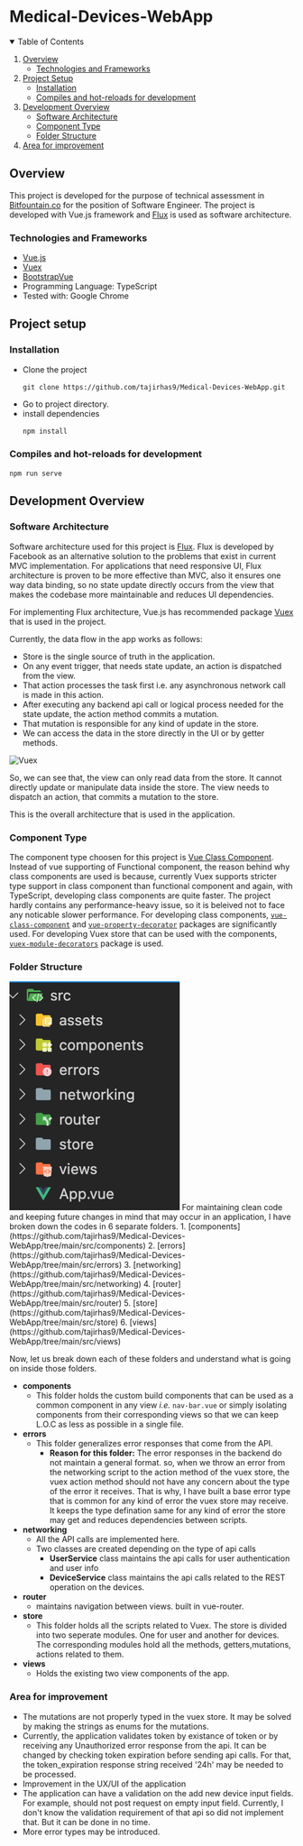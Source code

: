 # Medical-Devices-WebApp

<!-- TABLE OF CONTENTS -->
<details open="open">
  <summary>Table of Contents</summary>
  <ol>
    <li>
      <a href="#overview">Overview</a>
      <ul>
        <li><a href="#technologies-and-frameworks">Technologies and Frameworks</a></li>
      </ul>
    </li>
    <li>
      <a href="#project-setup">Project Setup</a>
      <ul>
        <li><a href="#installation">Installation</a></li>
        <li><a href="#compiles-and-hot-reloads-for-development">Compiles and hot-reloads for development</a></li>
      </ul>
    </li>
    <li>
    	<a href="#development-overview">Development Overview</a>
        <ul>
        	<li><a href="#software-architecture">Software Architecture</a></li>
          <li><a href="#component-type">Component Type</a></li>
          <li><a href="#folder-structure">Folder Structure</a></li>
        </ul>
    </li>
    <li><a href="#area-for-improvement">Area for improvement</a></li>
  </ol>
</details>

<!-- ABOUT THE PROJECT -->

## Overview

This project is developed for the purpose of technical assessment in [Bitfountain.co](http://bitfountain.co/) for the position of Software Engineer.
The project is developed with Vue.js framework and [Flux](https://facebook.github.io/flux/) is used as software architecture.

### Technologies and Frameworks

- [Vue.js](https://vuejs.org/)
- [Vuex](https://vuex.vuejs.org/)
- [BootstrapVue](https://bootstrap-vue.org/)
- Programming Language: TypeScript
- Tested with: Google Chrome

## Project setup

### Installation

- Clone the project
  ```
  git clone https://github.com/tajirhas9/Medical-Devices-WebApp.git
  ```
- Go to project directory.
- install dependencies
  ```
  npm install
  ```

### Compiles and hot-reloads for development

```
npm run serve
```

## Development Overview

### Software Architecture

Software architecture used for this project is [Flux](https://facebook.github.io/flux/). Flux is developed by Facebook as an alternative solution to the problems that exist in current MVC implementation. For applications that need responsive UI, Flux architecture is proven to be more effective than MVC, also it ensures one way data binding, so no state update directly occurs from the view that makes the codebase more maintainable and reduces UI dependencies.

For implementing Flux architecture, Vue.js has recommended package [Vuex](https://vuex.vuejs.org/) that is used in the project.

Currently, the data flow in the app works as follows:

- Store is the single source of truth in the application.
- On any event trigger, that needs state update, an action is dispatched from the view.
- That action processes the task first i.e. any asynchronous network call is made in this action.
- After executing any backend api call or logical process needed for the state update, the action method commits a mutation.
- That mutation is responsible for any kind of update in the store.
- We can access the data in the store directly in the UI or by getter methods.

<img src="https://vuex.vuejs.org/vuex.png" alt="Vuex" class="center">

So, we can see that, the view can only read data from the store. It cannot directly update or manipulate data inside the store. The view needs to dispatch an action, that commits a mutation to the store.

This is the overall architecture that is used in the application.

### Component Type

The component type choosen for this project is [Vue Class Component](https://class-component.vuejs.org/). Instead of vue supporting of Functional component, the reason behind why class components are used is because, currently Vuex supports stricter type support in class component than functional component and again, with TypeScript, developing class components are quite faster. The project hardly contains any performance-heavy issue, so it is beleived not to face any noticable slower performance.
For developing class components, [`vue-class-component`](https://class-component.vuejs.org/) and [`vue-property-decorator`](https://github.com/kaorun343/vue-property-decorator) packages are significantly used. For developing Vuex store that can be used with the components, [`vuex-module-decorators`](https://championswimmer.in/vuex-module-decorators/) package is used.

### Folder Structure

<img src="public/images/root-folder-structure.png" alt="Root Folder Structure" class="center">
For maintaining clean code and keeping future changes in mind that may occur in an application, I have broken down the codes in 6 separate folders. 
1. [components](https://github.com/tajirhas9/Medical-Devices-WebApp/tree/main/src/components)
2. [errors](https://github.com/tajirhas9/Medical-Devices-WebApp/tree/main/src/errors)
3. [networking](https://github.com/tajirhas9/Medical-Devices-WebApp/tree/main/src/networking)
4. [router](https://github.com/tajirhas9/Medical-Devices-WebApp/tree/main/src/router)
5. [store](https://github.com/tajirhas9/Medical-Devices-WebApp/tree/main/src/store)
6. [views](https://github.com/tajirhas9/Medical-Devices-WebApp/tree/main/src/views)

Now, let us break down each of these folders and understand what is going on inside those folders.

- **components**
  - This folder holds the custom build components that can be used as a common component in any view _i.e._ `nav-bar.vue` or simply isolating components from their corresponding views so that we can keep L.O.C as less as possible in a single file.
- **errors**
  - This folder generalizes error responses that come from the API.
    - **Reason for this folder:** The error responses in the backend do not maintain a general format. so, when we throw an error from the networking script to the action method of the vuex store, the vuex action method should not have any concern about the type of the error it receives. That is why, I have built a base error type that is common for any kind of error the vuex store may receive. It keeps the type defination same for any kind of error the store may get and reduces dependencies between scripts.
- **networking**
  - All the API calls are implemented here.
  - Two classes are created depending on the type of api calls
    - **UserService** class maintains the api calls for user authentication and user info
    - **DeviceService** class maintains the api calls related to the REST operation on the devices.
- **router**
  - maintains navigation between views. built in vue-router.
- **store**
  - This folder holds all the scripts related to Vuex. The store is divided into two seperate modules. One for user and another for devices. The corresponding modules hold all the methods, getters,mutations, actions related to them.
- **views**
  - Holds the existing two view components of the app.

### Area for improvement

- The mutations are not properly typed in the vuex store. It may be solved by making the strings as enums for the mutations.
- Currently, the application validates token by existance of token or by receiving any Unauthorized error response from the api. It can be changed by checking token expiration before sending api calls. For that, the token_expiration response string received '24h' may be needed to be processed.
- Improvement in the UX/UI of the application
- The application can have a validation on the add new device input fields. For example, should not post request on empty input field. Currently, I don't know the validation requirement of that api so did not implement that. But it can be done in no time.
- More error types may be introduced.
